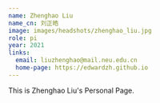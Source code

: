 ```yaml
---
name: Zhenghao Liu
name_cn: 刘正皓
image: images/headshots/zhenghao_liu.jpg
role: pi
year: 2021
links:
  email: liuzhenghao@mail.neu.edu.cn
  home-page: https://edwardzh.github.io
---
```


This is Zhenghao Liu's Personal Page.